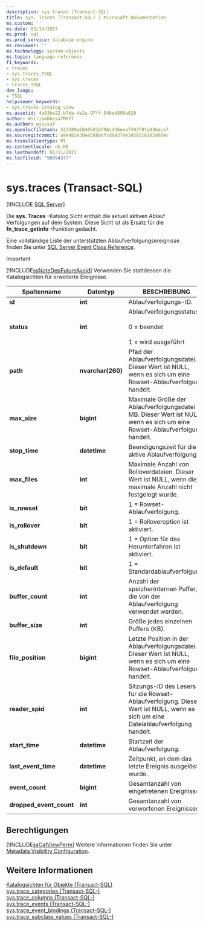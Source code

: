 ```yaml
---
description: sys.traces (Transact-SQL)
title: sys. Traces (Transact-SQL) | Microsoft-Dokumentation
ms.custom: ''
ms.date: 03/14/2017
ms.prod: sql
ms.prod_service: database-engine
ms.reviewer: ''
ms.technology: system-objects
ms.topic: language-reference
f1_keywords:
- traces
- sys.traces_TSQL
- sys.traces
- traces_TSQL
dev_langs:
- TSQL
helpviewer_keywords:
- sys.traces catalog view
ms.assetid: 4a03be22-b7da-4e2a-97ff-94bed890a620
author: WilliamDAssafMSFT
ms.author: wiassaf
ms.openlocfilehash: 523589a6840581bf96c436eea7393f9fa03beca7
ms.sourcegitcommit: a9e982e30e458866fcd64374e3458516182d604c
ms.translationtype: MT
ms.contentlocale: de-DE
ms.lasthandoff: 01/11/2021
ms.locfileid: "98094377"
---
```

# <a name="systraces-transact-sql"></a>sys.traces (Transact-SQL)
[!INCLUDE [SQL Server](../../includes/applies-to-version/sqlserver.md)]

  Die **sys. Traces** -Katalog Sicht enthält die aktuell aktiven Ablauf Verfolgungen auf dem System. Diese Sicht ist als Ersatz für die **fn_trace_getinfo** -Funktion gedacht.  
  
 Eine vollständige Liste der unterstützten Ablaufverfolgungsereignisse finden Sie unter [SQL Server Event Class Reference](../../relational-databases/event-classes/sql-server-event-class-reference.md).  
  
> [!IMPORTANT]  
>  [!INCLUDE[ssNoteDepFutureAvoid](../../includes/ssnotedepfutureavoid-md.md)] Verwenden Sie stattdessen die Katalogsichten für erweiterte Ereignisse.  
  
|Spaltenname|Datentyp|BESCHREIBUNG|  
|-----------------|---------------|-----------------|  
|**id**|**int**|Ablaufverfolgungs-ID.|  
|**status**|**int**|Ablaufverfolgungsstatus:<br /><br /> 0 = beendet<br /><br /> 1 = wird ausgeführt|  
|**path**|**nvarchar(260)**|Pfad der Ablaufverfolgungsdatei. Dieser Wert ist NULL, wenn es sich um eine Rowset-Ablaufverfolgung handelt.|  
|**max_size**|**bigint**|Maximale Größe der Ablaufverfolgungsdatei in MB. Dieser Wert ist NULL, wenn es sich um eine Rowset-Ablaufverfolgung handelt.|  
|**stop_time**|**datetime**|Beendigungszeit für die aktive Ablaufverfolgung.|  
|**max_files**|**int**|Maximale Anzahl von Rolloverdateien. Dieser Wert ist NULL, wenn die maximale Anzahl nicht festgelegt wurde.|  
|**is_rowset**|**bit**|1 = Rowset-Ablaufverfolgung.|  
|**is_rollover**|**bit**|1 = Rolloveroption ist aktiviert.|  
|**is_shutdown**|**bit**|1 = Option für das Herunterfahren ist aktiviert.|  
|**is_default**|**bit**|1 = Standardablaufverfolgung.|  
|**buffer_count**|**int**|Anzahl der speicherinternen Puffer, die von der Ablaufverfolgung verwendet werden.|  
|**buffer_size**|**int**|Größe jedes einzelnen Puffers (KB).|  
|**file_position**|**bigint**|Letzte Position in der Ablaufverfolgungsdatei. Dieser Wert ist NULL, wenn es sich um eine Rowset-Ablaufverfolgung handelt.|  
|**reader_spid**|**int**|Sitzungs-ID des Lesers für die Rowset-Ablaufverfolgung. Dieser Wert ist NULL, wenn es sich um eine Dateiablaufverfolgung handelt.|  
|**start_time**|**datetime**|Startzeit der Ablaufverfolgung.|  
|**last_event_time**|**datetime**|Zeitpunkt, an dem das letzte Ereignis ausgelöst wurde.|  
|**event_count**|**bigint**|Gesamtanzahl von eingetretenen Ereignissen.|  
|**dropped_event_count**|**int**|Gesamtanzahl von verworfenen Ereignissen.|  
  
## <a name="permissions"></a>Berechtigungen  
 [!INCLUDE[ssCatViewPerm](../../includes/sscatviewperm-md.md)] Weitere Informationen finden Sie unter [Metadata Visibility Configuration](../../relational-databases/security/metadata-visibility-configuration.md).  
  
## <a name="see-also"></a>Weitere Informationen  
 [Katalogsichten für Objekte &#40;Transact-SQL&#41;](../../relational-databases/system-catalog-views/object-catalog-views-transact-sql.md)   
 [sys.trace_categories &#40;Transact-SQL-&#41;](../../relational-databases/system-catalog-views/sys-trace-categories-transact-sql.md)   
 [sys.trace_columns &#40;Transact-SQL-&#41;](../../relational-databases/system-catalog-views/sys-trace-columns-transact-sql.md)   
 [sys.trace_events &#40;Transact-SQL-&#41;](../../relational-databases/system-catalog-views/sys-trace-events-transact-sql.md)   
 [sys.trace_event_bindings &#40;Transact-SQL-&#41;](../../relational-databases/system-catalog-views/sys-trace-event-bindings-transact-sql.md)   
 [sys.trace_subclass_values &#40;Transact-SQL-&#41;](../../relational-databases/system-catalog-views/sys-trace-subclass-values-transact-sql.md)  
  
  

